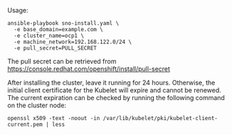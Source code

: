 Usage:

```
ansible-playbook sno-install.yaml \
  -e base_domain=example.com \
  -e cluster_name=ocp1 \
  -e machine_network=192.168.122.0/24 \
  -e pull_secret=PULL_SECRET
```

The pull secret can be retrieved from https://console.redhat.com/openshift/install/pull-secret

After installing the cluster, leave it running for 24 hours. Otherwise, the initial client certificate 
for the Kubelet will expire and cannot be renewed. The current expiration can be checked by running 
the following command on the cluster node:

```
openssl x509 -text -noout -in /var/lib/kubelet/pki/kubelet-client-current.pem | less
```
